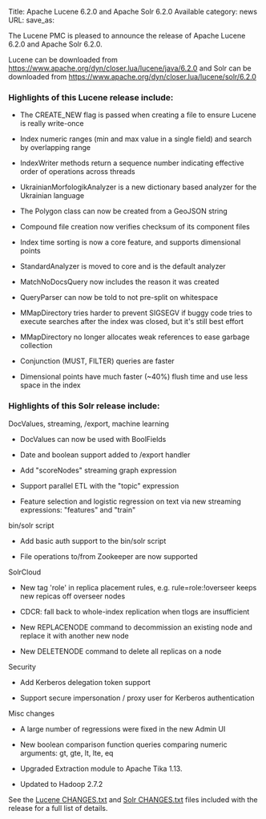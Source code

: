 Title: Apache Lucene 6.2.0 and Apache Solr 6.2.0 Available
category: news
URL: 
save_as: 

The Lucene PMC is pleased to announce the release of Apache Lucene 6.2.0 and Apache Solr 6.2.0.

Lucene can be downloaded from <https://www.apache.org/dyn/closer.lua/lucene/java/6.2.0>
and Solr can be downloaded from <https://www.apache.org/dyn/closer.lua/lucene/solr/6.2.0>

### Highlights of this Lucene release include:

  * The CREATE_NEW flag is passed when creating a file to ensure Lucene is really write-once

  * Index numeric ranges (min and max value in a single field) and search by overlapping range

  * IndexWriter methods return a sequence number indicating effective order of operations across threads

  * UkrainianMorfologikAnalyzer is a new dictionary based analyzer for the Ukrainian language

  * The Polygon class can now be created from a GeoJSON string

  * Compound file creation now verifies checksum of its component files

  * Index time sorting is now a core feature, and supports dimensional points

  * StandardAnalyzer is moved to core and is the default analyzer

  * MatchNoDocsQuery now includes the reason it was created

  * QueryParser can now be told to not pre-split on whitespace

  * MMapDirectory tries harder to prevent SIGSEGV if buggy code tries to execute
    searches after the index was closed, but it's still best effort

  * MMapDirectory no longer allocates weak references to ease garbage collection

  * Conjunction (MUST, FILTER) queries are faster

  * Dimensional points have much faster (~40%) flush time and use less space in the index

### Highlights of this Solr release include:

DocValues, streaming, /export, machine learning

  * DocValues can now be used with BoolFields

  * Date and boolean support added to /export handler

  * Add "scoreNodes" streaming graph expression

  * Support parallel ETL with the "topic" expression

  * Feature selection and logistic regression on text via new streaming expressions: "features" and "train"

bin/solr script

  * Add basic auth support to the bin/solr script

  * File operations to/from Zookeeper are now supported

SolrCloud

  * New tag 'role' in replica placement rules, e.g. rule=role:!overseer keeps new repicas off overseer nodes

  * CDCR: fall back to whole-index replication when tlogs are insufficient

  * New REPLACENODE command to decommission an existing node and replace it with another new node

  * New DELETENODE command to delete all replicas on a node

Security

  * Add Kerberos delegation token support

  * Support secure impersonation / proxy user for Kerberos authentication

Misc changes

  * A large number of regressions were fixed in the new Admin UI

  * New boolean comparison function queries comparing numeric arguments: gt, gte, lt, lte, eq

  * Upgraded Extraction module to Apache Tika 1.13.

  * Updated to Hadoop 2.7.2

See the [Lucene CHANGES.txt](/core/6_2_0/changes/Changes.html) and
[Solr CHANGES.txt](/solr/6_2_0/changes/Changes.html) files included
with the release for a full list of details.

